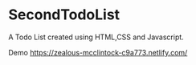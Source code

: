 # SecondTodoList

A Todo List created using HTML,CSS and Javascript. 

Demo
https://zealous-mcclintock-c9a773.netlify.com/
